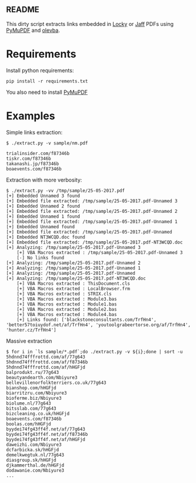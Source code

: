 README
----

This dirty script extracts links embedded in
[Locky](https://www.hybrid-analysis.com/sample/cd0a031a65a10e8c549c29c1b5db87ad730c84ef9ba48041b3c4a723e56ee71f?environmentId=100)
or
[Jaff](https://www.hybrid-analysis.com/sample/83eb78af0b8697fcc6950a6f971245ba3ecf4a3182f5420b4f95d4e32840d0f1?environmentId=100)
PDFs using [PyMuPDF](https://github.com/rk700/PyMuPDF) and
[olevba](https://github.com/decalage2/oletools/wiki/olevba).

# Requirements

Install python requirements:

```
pip install -r requirements.txt
```

You also need to install [PyMuPDF](https://github.com/rk700/PyMuPDF#installation)

# Examples

Simple links extraction:

```
$ ./extract.py -v sample/nm.pdf 

trialinsider.com/f87346b
tiskr.com/f87346b
takanashi.jp/f87346b
boaevents.com/f87346b
```

Extraction with more verbosity:

```
$ ./extract.py -vv /tmp/sample/25-05-2017.pdf
[+] Embedded Unnamed 3 found
[+] Embedded file extracted: /tmp/sample/25-05-2017.pdf-Unnamed 3
[+] Embedded Unnamed 2 found
[+] Embedded file extracted: /tmp/sample/25-05-2017.pdf-Unnamed 2
[+] Embedded Unnamed 1 found
[+] Embedded file extracted: /tmp/sample/25-05-2017.pdf-Unnamed 1
[+] Embedded Unnamed found
[+] Embedded file extracted: /tmp/sample/25-05-2017.pdf-Unnamed
[+] Embedded NT3WCQD.doc found
[+] Embedded file extracted: /tmp/sample/25-05-2017.pdf-NT3WCQD.doc
[+] Analyzing: /tmp/sample/25-05-2017.pdf-Unnamed 3
	[+] VBA Macros extracted : /tmp/sample/25-05-2017.pdf-Unnamed 3
	[-] No links found
[+] Analyzing: /tmp/sample/25-05-2017.pdf-Unnamed 2
[+] Analyzing: /tmp/sample/25-05-2017.pdf-Unnamed 1
[+] Analyzing: /tmp/sample/25-05-2017.pdf-Unnamed
[+] Analyzing: /tmp/sample/25-05-2017.pdf-NT3WCQD.doc
	[+] VBA Macros extracted : ThisDocument.cls
	[+] VBA Macros extracted : LocalBrowser.frm
	[+] VBA Macros extracted : STRIX.cls
	[+] VBA Macros extracted : Module3.bas
	[+] VBA Macros extracted : Module1.bas
	[+] VBA Macros extracted : Module2.bas
	[+] VBA Macros extracted : Module4.bas
	[+] Links found: ['blackstoneconsultants.com/TrfHn4', 'better57toiuydof.net/af/TrfHn4', 'youtoolgrabeertorse.org/af/TrfHn4', 'hunter.cz/TrfHn4']
```

Massive extraction

```
$ for i in `ls sample/*.pdf`;do ./extract.py -v ${i};done | sort -u
5hdnnd74fffrottd.com/af/77g643
5hdnnd74fffrottd.com/af/f87346b
5hdnnd74fffrottd.com/af/hHGFjd
balprodukt.ru/77g643
beautyandearth.com/Nbiyure3
bellevillenorfolkterriers.co.uk/77g643
bianshop.com/hHGFjd
biarritzru.com/Nbiyure3
bioferme.biz/Nbiyure3
biolume.nl/77g643
bitsslab.com/77g643
bizcleaning.co.uk/hHGFjd
boaevents.com/f87346b
boolas.com/hHGFjd
byydei74fg43ff4f.net/af/77g643
byydei74fg43ff4f.net/af/f87346b
byydei74fg43ff4f.net/af/hHGFjd
daweizhi.com/Nbiyure3
dcfarbicka.sk/hHGFjd
demelkwegtuk.nl/77g643
diasgroup.sk/hHGFjd
djkammerthal.de/hHGFjd
dodawanie.com/Nbiyure3
...
```
